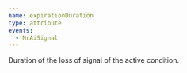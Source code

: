 ```yaml
---
name: expirationDuration
type: attribute
events:
  - NrAiSignal
---
```


Duration of the loss of signal of the active condition.